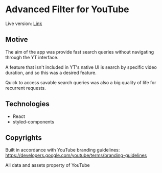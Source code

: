 # Advanced Filter for YouTube

Live version: [Link](https://miles-crighton.github.io/advanced-filter-for-yt/)

## Motive 
The aim of the app was provide fast search queries without navigating through the YT interface.

A feature that isn't included in YT's native UI is search by specific video duration, and so this was a desired feature.

Quick to access savable search queries was also a big quality of life for recurrent requests.

## Technologies
- React
- styled-components

## Copyrights
 Built in accordance with YouTube branding guidelines: https://developers.google.com/youtube/terms/branding-guidelines

 All data and assets property of YouTube



